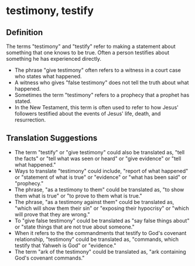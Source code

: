 # testimony, testify

## Definition

The terms "testimony" and "testify" refer to making a statement about something that one knows to be true. Often a person testifies about something he has experienced directly.

* The phrase "give testimony" often refers to a witness in a court case who states what happened.
* A witness who gives "false testimony" does not tell the truth about what happened.
* Sometimes the term "testimony" refers to a prophecy that a prophet has stated.
* In the New Testament, this term is often used to refer to how Jesus' followers testified about the events of Jesus' life, death, and resurrection.


## Translation Suggestions



* The term "testify" or "give testimony" could also be translated as, "tell the facts" or "tell what was seen or heard" or "give evidence" or "tell what happened."
* Ways to translate "testimony" could include, "report of what happened" or "statement of what is true" or "evidence" or "what has been said" or "prophecy."
* The phrase, "as a testimony to them" could be translated as, "to show them what is true" or "to prove to them what is true."
* The phrase, "as a testimony against them" could be translated as, "which will show them their sin" or "exposing their hypocrisy" or "which will prove that they are wrong."
* To "give false testimony" could be translated as "say false things about" or "state things that are not true about someone."
* When it refers to the the commandments that testify to God's covenant relationship, "testimony" could be translated as, "commands, which testify that Yahweh is God" or "evidence."
* The term "ark of the testimony" could be translated as, "ark containing God's covenant commands."